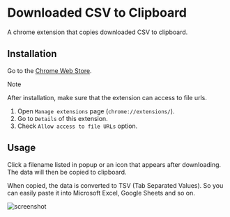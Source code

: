 # Downloaded CSV to Clipboard

A chrome extension that copies downloaded CSV to clipboard.

## Installation

Go to the [Chrome Web Store](https://chromewebstore.google.com/detail/downloaded-csv-to-clipboa/aphdhjohfdommnchlgjphpmndpldbihm).

> [!NOTE]
> After installation, make sure that the extension can access to file urls.
>
> 1. Open `Manage extensions` page (`chrome://extensions/`).
> 2. Go to `Details` of this extension.
> 3. Check `Allow access to file URLs` option.

## Usage

Click a filename listed in popup or an icon that appears after downloading.
The data will then be copied to clipboard.

When copied, the data is converted to TSV (Tab Separated Values).
So you can easily paste it into Microsoft Excel, Google Sheets and so on.

![screenshot](https://github.com/kitta65/downloaded-csv-to-clipboard/assets/26474260/992ef2a4-9e55-4f43-b7d8-ca0ba10421a2)
